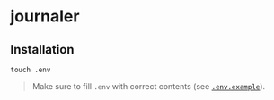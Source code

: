 # journaler

## Installation

```
touch .env
```

> Make sure to fill `.env` with correct contents (see [`.env.example`](/.env.example)).
